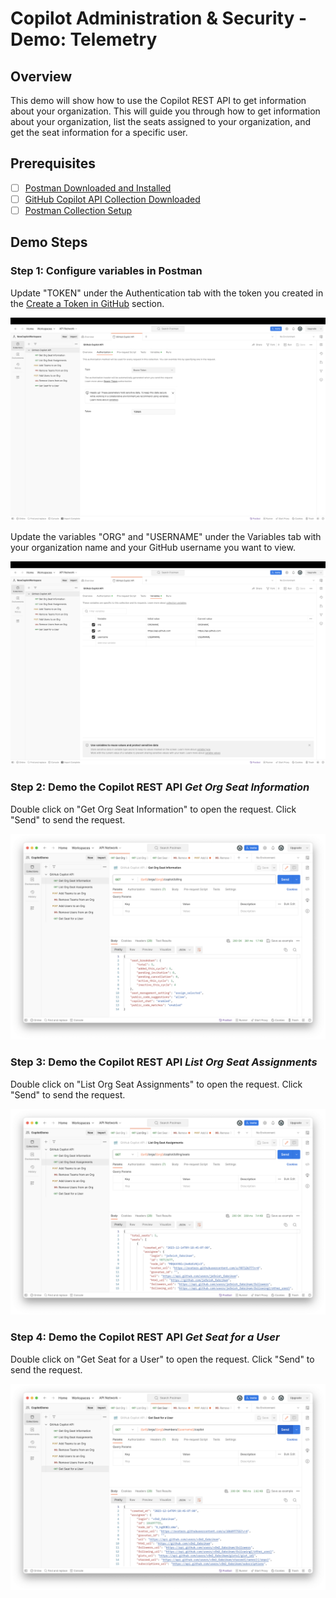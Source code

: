 # Copilot Administration & Security - Demo: Telemetry

## Overview

This demo will show how to use the Copilot REST API to get information about your organization. This will guide you through how to get information about your organization, list the seats assigned to your organization, and get the seat information for a specific user.

## Prerequisites

- [ ] [Postman Downloaded and Installed](https://www.postman.com/downloads/)
- [ ] [GitHub Copilot API Collection Downloaded](../Demo2-Telemetry/postman-setup-info/GitHubCopilotAPI.postman_collection.json)
- [ ] [Postman Collection Setup](../Demo2-Telemetry/postman-setup-info/postman-collection-setup.md)

## Demo Steps

### Step 1: Configure variables in Postman

Update "TOKEN" under the Authentication tab with the token you created in the [Create a Token in GitHub](../Demo2-Telemetry/postman-setup-info/postman-collection-setup.md#step-3-create-a-token-in-github) section.

![postman token update](../docs/images/Telemetry/postman-update-token.png)

Update the variables "ORG" and "USERNAME" under the Variables tab with your organization name and your GitHub username you want to view.

![postman variable update](../docs/images/Telemetry/postman-update-variables.png)

### Step 2: Demo the Copilot REST API _Get Org Seat Information_

Double click on "Get Org Seat Information" to open the request. Click "Send" to send the request.

![Get Org Seat Information](../docs/images/Telemetry/get-org-seat-information.png)

### Step 3: Demo the Copilot REST API _List Org Seat Assignments_

Double click on "List Org Seat Assignments" to open the request. Click "Send" to send the request.

![List Org Seat Assignments](../docs/images/Telemetry/list-org-seat-assignments.png)

### Step 4: Demo the Copilot REST API _Get Seat for a User_

Double click on "Get Seat for a User" to open the request. Click "Send" to send the request.

![Get Seat for a User](../docs/images/Telemetry/get-seat-for-a-user.png)
